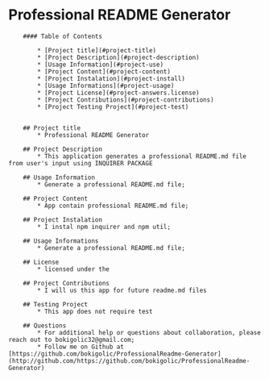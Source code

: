 # Professional README Generator


        #### Table of Contents

            * [Project title](#project-title)
            * [Project Description](#project-description)
            * [Usage Information](#project-use)
            * [Project Content](#project-content)
            * [Project Instalation](#project-install)
            * [Usage Informations](#project-usage)
            * [Project License](#project-answers.license)
            * [Project Contributions](#project-contributions)
            * [Project Testing Project](#project-test)
        
        
        ## Project title
            * Professional README Generator

        ## Project Description
            * This application generates a professional README.md file from user's input using INQUIRER PACKAGE

        ## Usage Information
            * Generate a professional README.md file;

        ## Project Content
            * App contain professional README.md file;

        ## Project Instalation
            * I instal npm inquirer and npm util;

        ## Usage Informations
            * Generate a professional README.md file;

        ## License
            * licensed under the 

        ## Project Contributions
            * I will us this app for future readme.md files

        ## Testing Project
            * This app does not require test

        ## Questions
            * For additional help or questions about collaboration, please reach out to bokigolic32@gmail.com;
            * Follow me on Github at [https://github.com/bokigolic/ProfessionalReadme-Generator](http://github.com/https://github.com/bokigolic/ProfessionalReadme-Generator)